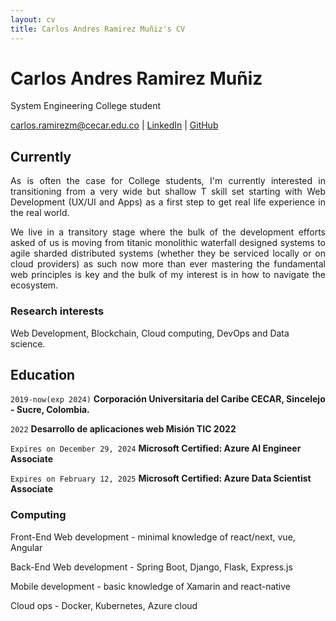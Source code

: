 ```yaml
---
layout: cv
title: Carlos Andres Ramirez Muñiz's CV
---
```

# Carlos Andres Ramirez Muñiz
 System Engineering College student

<div id="webaddress">
<a href="carlos.ramirezm@cecar.edu.co" target="_blank">carlos.ramirezm@cecar.edu.co</a>
| <a href="https://www.linkedin.com/in/carlos-andres-ramirez-mu%C3%B1iz-883668188/" target="_blank">LinkedIn</a>
| <a href="https://github.com/ReadingShades" target="_blank">GitHub</a>
</div>


## Currently

<p style="text-align: justify">As is often the case for College students, I'm currently interested in transitioning from a very wide but shallow T skill set starting with Web Development (UX/UI and Apps) as a first step to get real life experience in the real world. </p>

<p style="text-align: justify">We live in a transitory stage where the bulk of the development efforts asked of us is moving from titanic monolithic waterfall designed systems to agile sharded distributed systems (whether they be serviced locally or on cloud providers) as such now more than ever mastering the fundamental web principles is key and the bulk of my interest is in how to navigate the ecosystem. </p>



### Research interests

Web Development, Blockchain, Cloud computing, DevOps and Data science.


## Education
`2019-now(exp 2024)`
__Corporación Universitaria del Caribe CECAR, Sincelejo - Sucre, Colombia.__

`2022`
__Desarrollo de aplicaciones web Misión TIC 2022__

`Expires on December 29, 2024`
__Microsoft Certified: Azure AI Engineer Associate__

`Expires on February 12, 2025`
__Microsoft Certified: Azure Data Scientist Associate__

### Computing
Front-End Web development  - minimal knowledge of react/next, vue, Angular

Back-End Web development - Spring Boot, Django, Flask, Express.js

Mobile development - basic knowledge of Xamarin and react-native

Cloud ops - Docker, Kubernetes, Azure cloud

<!-- ### Footer Last updated: May 2024 -->
